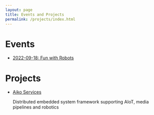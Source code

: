 ```yaml
---
layout: page
title: Events and Projects
permalink: /projects/index.html
---
```


# Events

- [2022-09-18: Fun with Robots](fun_with_robots/index.html)

# Projects

- [Aiko Services](aiko_services/index.html)

  Distributed embedded system framework supporting AIoT, media pipelines and
  robotics
